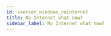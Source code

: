 ```yaml
---
id: vserver_windows_nointernet
title: No Internet what now?
sidebar_label: No Internet what now?
---
```


